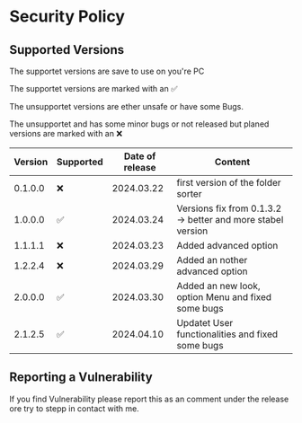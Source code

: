 # Security Policy

## Supported Versions

The supportet versions are save to use on you're PC

The supportet versions are marked with an ✅

The unsupportet versions are ether unsafe or have some Bugs.

The unsupportet and has some minor bugs or not released but planed versions are marked with an :x:

| Version | Supported          | Date of release       | Content            |
| ------- | ------------------ |---------------------- |--------------------|
| 0.1.0.0 | :x: | 2024.03.22  | first version of the folder sorter |
| 1.0.0.0 | ✅ | 2024.03.24 | Versions fix from 0.1.3.2 -> better and more stabel version |
| 1.1.1.1 | :x: | 2024.03.23 | Added advanced option |
| 1.2.2.4 | :x: | 2024.03.29 | Added an nother advanced option |
| 2.0.0.0 | ✅ | 2024.03.30 | Added an new look, option Menu and fixed some bugs |
| 2.1.2.5 | ✅ | 2024.04.10 | Updatet User functionalities and fixed some bugs |

## Reporting a Vulnerability

If you find Vulnerability please report this as an comment under the release ore try to stepp in contact with me.
